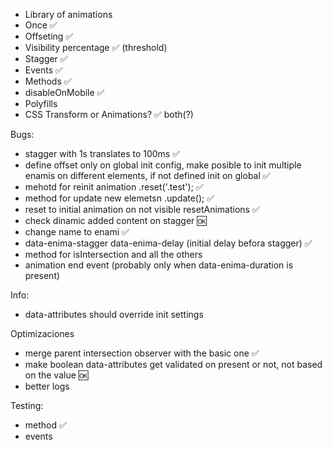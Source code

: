 * Library of animations
* Once ✅
* Offseting ✅
* Visibility percentage ✅ (threshold)
* Stagger ✅
* Events ✅
* Methods ✅
* disableOnMobile ✅
* Polyfills
* CSS Transform or Animations? ✅ both(?)

Bugs:
* stagger with 1s translates to 100ms ✅
* define offset only on global init config, make posible to init multiple enamis on different elements, if not defined init on global ✅
* mehotd for reinit animation .reset('.test'); ✅
* method for update new elemetsn .update(); ✅
* reset to initial animation on not visible resetAnimations ✅
* check dinamic added content on stagger 🆗
* change name to enami ✅
* data-enima-stagger data-enima-delay (initial delay befora stagger) ✅
* method for isIntersection and all the others
* animation end event (probably only when data-enima-duration is present)

Info:
* data-attributes should override init settings

Optimizaciones
* merge parent intersection observer with the basic one ✅
* make boolean data-attributes get validated on present or not, not based on the value 🆗
* better logs

Testing:
* method ✅
* events